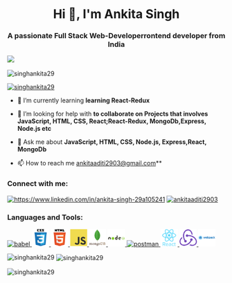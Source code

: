 
<h1 align="center">Hi 👋, I'm Ankita Singh</h1>
<h3 align="center">A passionate Full Stack Web-Developerrontend developer from India</h3>
<img src="https://cdnb.artstation.com/p/assets/images/images/024/858/699/original/pixel-jeff-divoom.gif?1583771904"></img>
<p align="left"> <img src="https://komarev.com/ghpvc/?username=singhankita29&label=Profile%20views&color=0e75b6&style=flat" alt="singhankita29" /> </p>

<p align="left"> <a href="https://github.com/ryo-ma/github-profile-trophy"><img src="https://github-profile-trophy.vercel.app/?username=singhankita29" alt="singhankita29" /></a> </p>

- 🌱 I’m currently learning **learning React-Redux**

- 🤝 I’m looking for help with **to collaborate on Projects that involves JavaScript, HTML, CSS, React;React-Redux, MongoDb,Express, Node.js etc**

- 💬 Ask me about **JavaScript, HTML, CSS, Node.js, Express,React, MongoDb**

- 📫 How to reach me ankitaaditi2903@gmail.com**

<h3 align="left">Connect with me:</h3>
<p align="left">
<a href="https://www.linkedin.com/in/ankita-singh-29a105241" target="blank"><img align="center" src="https://raw.githubusercontent.com/rahuldkjain/github-profile-readme-generator/master/src/images/icons/Social/linked-in-alt.svg" alt="https://www.linkedin.com/in/ankita-singh-29a105241" height="30" width="40" /></a>
<a href="https://medium.com/@debasreeghosh1999" target="blank"><img align="center" src="https://raw.githubusercontent.com/rahuldkjain/github-profile-readme-generator/master/src/images/icons/Social/medium.svg" alt="ankitaaditi2903" height="30" width="40" /></a>
</p>

<h3 align="left">Languages and Tools:</h3>
<p align="left"> <a href="https://babeljs.io/" target="_blank" rel="noreferrer"> <img src="https://www.vectorlogo.zone/logos/babeljs/babeljs-icon.svg" alt="babel" width="40" height="40"/> </a> <a href="https://www.w3schools.com/css/" target="_blank" rel="noreferrer"> <img src="https://raw.githubusercontent.com/devicons/devicon/master/icons/css3/css3-original-wordmark.svg" alt="css3" width="40" height="40"/> </a> <a href="https://www.w3.org/html/" target="_blank" rel="noreferrer"> <img src="https://raw.githubusercontent.com/devicons/devicon/master/icons/html5/html5-original-wordmark.svg" alt="html5" width="40" height="40"/> </a> <a href="https://developer.mozilla.org/en-US/docs/Web/JavaScript" target="_blank" rel="noreferrer"> <img src="https://raw.githubusercontent.com/devicons/devicon/master/icons/javascript/javascript-original.svg" alt="javascript" width="40" height="40"/> </a> <a href="https://www.mongodb.com/" target="_blank" rel="noreferrer"> <img src="https://raw.githubusercontent.com/devicons/devicon/master/icons/mongodb/mongodb-original-wordmark.svg" alt="mongodb" width="40" height="40"/> </a> <a href="https://nodejs.org" target="_blank" rel="noreferrer"> <img src="https://raw.githubusercontent.com/devicons/devicon/master/icons/nodejs/nodejs-original-wordmark.svg" alt="nodejs" width="40" height="40"/> </a> <a href="https://postman.com" target="_blank" rel="noreferrer"> <img src="https://www.vectorlogo.zone/logos/getpostman/getpostman-icon.svg" alt="postman" width="40" height="40"/> </a> <a href="https://reactjs.org/" target="_blank" rel="noreferrer"> <img src="https://raw.githubusercontent.com/devicons/devicon/master/icons/react/react-original-wordmark.svg" alt="react" width="40" height="40"/> </a> <a href="https://redux.js.org" target="_blank" rel="noreferrer"> <img src="https://raw.githubusercontent.com/devicons/devicon/master/icons/redux/redux-original.svg" alt="redux" width="40" height="40"/> </a> <a href="https://webpack.js.org" target="_blank" rel="noreferrer"> <img src="https://raw.githubusercontent.com/devicons/devicon/d00d0969292a6569d45b06d3f350f463a0107b0d/icons/webpack/webpack-original-wordmark.svg" alt="webpack" width="40" height="40"/> </a> </p>

<p><img align="left" src="https://github-readme-stats.vercel.app/api/top-langs?username=singhankita29&show_icons=true&locale=en&layout=compact" alt="singhankita29" /></p>

<p>&nbsp;<img align="center" src="https://github-readme-stats.vercel.app/api?username=singhankita29&show_icons=true&locale=en" alt="singhankita29" /></p>

<p><img align="center" src="https://github-readme-streak-stats.herokuapp.com/?user=singhankita29&" alt="singhankita29" /></p>
